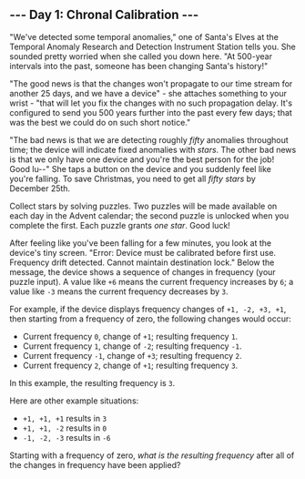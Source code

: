 
## --- Day 1: Chronal Calibration ---

"We've detected some temporal anomalies," one of Santa's Elves at the  Temporal Anomaly Research and Detection Instrument Station  tells you. She sounded pretty worried when she called you down here. "At 500-year intervals into the past, someone has been changing Santa's history!"

"The good news is that the changes won't propagate to our time stream for another 25 days, and we have a device" - she attaches something to your wrist - "that will let you fix the changes with no such propagation delay. It's configured to send you 500 years further into the past every few days; that was the best we could do on such short notice."

"The bad news is that we are detecting roughly  _fifty_  anomalies throughout time; the device will indicate fixed anomalies with  _stars_. The other bad news is that we only have one device and you're the best person for the job! Good lu--" She taps a button on the device and you suddenly feel like you're falling. To save Christmas, you need to get all  _fifty stars_  by December 25th.

Collect stars by solving puzzles. Two puzzles will be made available on each day in the Advent calendar; the second puzzle is unlocked when you complete the first. Each puzzle grants  _one star_. Good luck!

After feeling like you've been falling for a few minutes, you look at the device's tiny screen. "Error: Device must be calibrated before first use. Frequency drift detected. Cannot maintain destination lock." Below the message, the device shows a sequence of changes in frequency (your puzzle input). A value like  `+6`  means the current frequency increases by  `6`; a value like  `-3`  means the current frequency decreases by  `3`.

For example, if the device displays frequency changes of  `+1, -2, +3, +1`, then starting from a frequency of zero, the following changes would occur:

-   Current frequency  `0`, change of  `+1`; resulting frequency  `1`.
-   Current frequency  `1`, change of  `-2`; resulting frequency  `-1`.
-   Current frequency  `-1`, change of  `+3`; resulting frequency  `2`.
-   Current frequency  `2`, change of  `+1`; resulting frequency  `3`.

In this example, the resulting frequency is  `3`.

Here are other example situations:

-   `+1, +1, +1`  results in  `3`
-   `+1, +1, -2`  results in  `0`
-   `-1, -2, -3`  results in  `-6`

Starting with a frequency of zero,  _what is the resulting frequency_  after all of the changes in frequency have been applied?